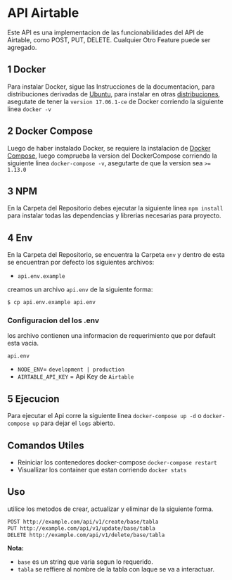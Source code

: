 # API Airtable 
Este API es una implementacion de las funcionabilidades del API de Airtable, como POST, PUT, DELETE. Cualquier Otro Feature puede ser agregado.

## 1 Docker

Para instalar Docker, sigue las Instrucciones de la documentacion, para distribuciones derivadas de
[Ubuntu](https://docs.docker.com/engine/installation/linux/ubuntulinux/), para instalar en otras [distribuciones](https://docs.docker.com/engine/installation/), asegutate de tener la `version 17.06.1-ce` de Docker corriendo la siguiente linea `docker -v`

## 2 Docker Compose

Luego de haber instalado Docker, se requiere la instalacion de [Docker Compose](https://docs.docker.com/compose/install/), luego comprueba la version del DockerCompose corriendo la siguiente linea `docker-compose -v`, asegutarte de que la version sea `>= 1.13.0`

## 3 NPM

En la Carpeta del Repositorio debes ejecutar la siguiente linea `npm install` para instalar todas las dependencias  y librerias necesarias para  proyecto.

## 4  Env

En la Carpeta del Repositorio, se encuentra la Carpeta `env` y dentro de esta se encuentran por defecto los siguientes archivos:

* `api.env.example`

creamos un archivo `api.env` de la siguiente forma:

```sh 
$ cp api.env.example api.env
```

### Configuracion del los .env

los archivo contienen una informacion de requerimiento que por default esta vacia.

`api.env`

* `NODE_ENV`= `development | production`
* `AIRTABLE_API_KEY` = Api Key de `Airtable`


## 5  Ejecucion

Para ejecutar el Api corre la siguiente linea `docker-compose up -d` o `docker-compose up` para dejar el `logs` abierto.

## Comandos Utiles

* Reiniciar los contenedores docker-compose `docker-compose restart`
* Visuallizar los container que estan corriendo `docker stats`

## Uso
utilice los metodos de crear, actualizar y eliminar de la siguiente forma. 

``` sh
POST http://example.com/api/v1/create/base/tabla
PUT http://example.com/api/v1/update/base/tabla
DELETE http://example.com/api/v1/delete/base/tabla
```
**Nota:** 
* `base` es un string que varia segun lo requerido.
* `tabla` se reffiere al nombre de la tabla con laque se va a interactuar.

